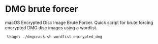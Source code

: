 # DMG brute forcer 
 macOS Encrypted Disc Image Brute Forcer. Quick script for brute forcing encrypted DMG disc images using a wordlist.


     Usage: ./dmgcrack.sh wordlist encrypted_dmg

